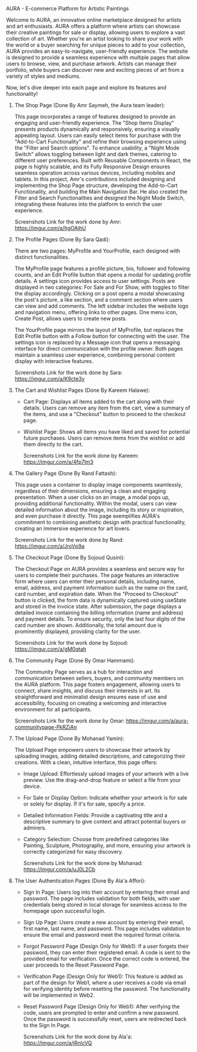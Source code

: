 AURA - E-commerce Platform for Artistic Paintings

Welcome to AURA, an innovative online marketplace designed for artists and art enthusiasts. AURA offers a platform where artists can showcase their creative paintings for sale or display, allowing users to explore a vast collection of art. Whether you're an artist looking to share your work with the world or a buyer searching for unique pieces to add to your collection, AURA provides an easy-to-navigate, user-friendly experience. The website is designed to provide a seamless experience with multiple pages that allow users to browse, view, and purchase artwork. Artists can manage their portfolio, while buyers can discover new and exciting pieces of art from a variety of styles and mediums.

Now, let's dive deeper into each page and explore its features and functionality!

1. The Shop Page (Done By Amr Saymeh, the Aura team leader):
   
   This page incorporates a range of features designed to provide an engaging and user-friendly experience. The "Shop Items Display" presents products dynamically and responsively, ensuring a visually               appealing layout. Users can easily select items for purchase with the "Add-to-Cart Functionality" and refine their browsing experience using the "Filter and Search options". To enhance usability, a "Night 
   Mode Switch" allows toggling between light and dark themes, catering to different user preferences. Built with Reusable Components in React, the page is highly scalable, and its Fully Responsive Design 
   ensures seamless operation across various devices, including mobiles and tablets. In this project, Amr's contributions included designing and implementing the Shop Page structure, developing the Add-to-Cart      Functionality, and building the Main Navigation Bar. He also created the Filter and Search Functionalities and designed the Night Mode Switch, integrating these features into the platform to enrich the user      experience.

   Screenshots Link for the work done by Amr: https://imgur.com/a/hgOAjhU


   
2. The Profile Pages (Done By Sara Qadi):

   There are two pages: MyProfile and YourProfile, each designed with distinct functionalities.

   The MyProfile page features a profile picture, bio, follower and following counts, and an Edit Profile button that opens a modal for updating profile details. A settings icon provides access to user settings. 
   Posts are displayed in two categories: For Sale and For Show, with toggles to filter the display accordingly. Clicking on a post opens a modal showcasing the post's picture, a like section, and a comment 
   section where users can view and add comments. The left sidebar includes the website logo and navigation menu, offering links to other pages. One menu icon, Create Post, allows users to create new posts.  

   The YourProfile page mirrors the layout of MyProfile, but replaces the Edit Profile button with a Follow button for connecting with the user. The settings icon is replaced by a Message icon that opens a 
   messaging interface for direct communication with the profile owner. Both pages maintain a seamless user experience, combining personal content display with interactive features.


   Screenshots Link for the work done by Sara: https://imgur.com/a/K9cte3v



3. The Cart and Wishlist Pages (Done By Kareem Halawe):

   - Cart Page: Displays all items added to the cart along with their details. Users can remove any item from the cart, view a summary of the items, and use a "Checkout" button to proceed to the checkout page.
     
   - Wishlist Page: Shows all items you have liked and saved for potential future purchases. Users can remove items from the wishlist or add them directly to the cart.


     Screenshots Link for the work done by Kareem: https://imgur.com/a/4fp7lm3


     
4. The Gallery Page (Done By Rand Fattash):

   This page uses a container to display image components seamlessly, regardless of their dimensions, ensuring a clean and engaging presentation. When a user clicks on an image, a modal pops up, providing 
   additional functionality. Within the modal, users can view detailed information about the image, including its story or inspiration, and even purchase it directly. This page exemplifies AURA's commitment to 
   combining aesthetic design with practical functionality, creating an immersive experience for art lovers.

   Screenshots Link for the work done by Rand: https://imgur.com/a/JroVp9a
   


5.  The Checkout Page (Done By Sojoud Qusini):

    The Checkout Page on AURA provides a seamless and secure way for users to complete their purchases. The page features an interactive form where users can enter their personal details, including name, email, 
    address, and payment information such as the name on the card, card number, and expiration date. When the "Proceed to Checkout" button is clicked, the form data is dynamically captured using useState and 
    stored in the invoice state. After submission, the page displays a detailed invoice containing the billing information (name and address) and payment details. To ensure security, only the last four digits of 
    the card number are shown. Additionally, the total amount due is prominently displayed, providing clarity for the user.

    Screenshots Link for the work done by Sojoud: https://imgur.com/a/gM0qtah



6. The Community Page (Done By Omar Hammami):

    The Community Page serves as a hub for interaction and communication between sellers, buyers, and community members on the AURA platform. This page fosters engagement, allowing users to connect, share 
    insights, and discuss their interests in art. Its straightforward and minimalist design ensures ease of use and accessibility, focusing on creating a welcoming and interactive environment for all 
    participants.

   Screenshots Link for the work done by Omar: https://imgur.com/a/aura-communitypage-PkRZiAn



7. The Upload Page (Done By Mohanad Yamin):

    The Upload Page empowers users to showcase their artwork by uploading images, adding detailed descriptions, and categorizing their creations. With a clean, intuitive interface, this page offers:

   - Image Upload: Effortlessly upload images of your artwork with a live preview. Use the drag-and-drop feature or select a file from your device.
     
   - For Sale or Display Option: Indicate whether your artwork is for sale or solely for display. If it's for sale, specify a price.
     
   - Detailed Information Fields: Provide a captivating title and a descriptive summary to give context and attract potential buyers or admirers.
     
   - Category Selection: Choose from predefined categories like Painting, Sculpture, Photography, and more, ensuring your artwork is correctly categorized for easy discovery.


     Screenshots Link for the work done by Mohanad: https://imgur.com/a/uJ0L2Cb



8. The User Authentication Pages (Done By Ala'a Affori):

   - Sign In Page: Users log into their account by entering their email and password. The page includes validation for both fields, with user credentials being stored in local storage for seamless access to the 
     homepage upon successful login.

   - Sign Up Page: Users create a new account by entering their email, first name, last name, and password. This page includes validation to ensure the email and password meet the required format criteria.

   - Forgot Password Page (Design Only for Web1): If a user forgets their password, they can enter their registered email. A code is sent to the provided email for verification. Once the correct code is entered, 
     the user proceeds to the Reset Password Page.

   - Verification Page (Design Only for Web1): This feature is added as part of the design for Web1, where a user receives a code via email for verifying identity before resetting the password. The functionality 
     will be implemented in Web2.

   - Reset Password Page (Design Only for Web1): After verifying the code, users are prompted to enter and confirm a new password. Once the password is successfully reset, users are redirected back to the Sign 
     In Page.


     Screenshots Link for the work done by Ala'a: https://imgur.com/a/jRnlcVQ

